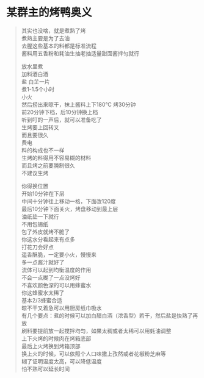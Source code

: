 # 某群主的烤鸭奥义

> 其实也没啥，就是煮熟了烤  
> 煮熟主要是为了去油  
> 去腥这些基本的料都是标准流程  
> 酱料用五香粉和耗油生抽老抽适量甜面酱拌匀就行  
> 
> 放水里煮  
> 加料酒白酒  
> 盐 白芷一片  
> 煮1-1.5个小时  
> 小火  
> 然后捞出来晾干，抹上酱料上下180°C 烤30分钟  
> 前20分钟下档，后10分钟换上档  
> 听到叮的一声后，就可以准备吃了  
> 生烤要上回转叉  
> 而且要很久  
> 费电  
> 料的构成也不一样  
> 生烤的料得用不容易糊的材料  
> 而且烤之前要腌制很久  
> 不建议生烤  
>   
> 你得换位置  
> 开始10分钟在下层  
> 中间十分钟往上移动一格，下面改120度  
> 最后10分钟下面关火，烤盘移动到最上层  
> 油纸垫一下就行  
> 不用包锡纸  
> 包了外皮就烤不脆了  
> 你这水分看起来有点多  
> 打花刀会好点  
> 遥香酥脆，一定要小火，慢慢来  
> 多一点酱汁就好了  
> 流体可以起到均衡温度的作用  
> 不会一点糊了一点没烤好  
> 不喜欢颜色深的可以用蜂蜜水  
> 你这蜂蜜水太稀了  
> 基本2/3蜂蜜合适  
> 晾不干又着急可以用厨房纸巾吸水  
> 有几个要点：煮的时候可以加白醋白酒（浓香型）若干，然后盐是快熟了再放  
> 刷料要提前放一起搅拌均匀，如果太稠或者太稀可以用蚝油调整  
> 上下火烤的时候肉在烤箱底部  
> 最后上火烤换到烤箱顶部  
> 换上火的时候，可以依照个人口味撒上孜然或者花椒粉芝麻等  
> 糊了证明温度太高，可以降低温度  
> 怕不熟可以延长时间  